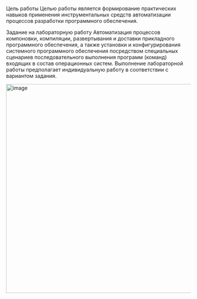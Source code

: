 Цель работы
Целью работы является формирование практических навыков
применения инструментальных средств автоматизации процессов разработки
программного обеспечения.

Задание на лабораторную работу
Автоматизация процессов компоновки, компиляции, развертывания и
доставки прикладного программного обеспечения, а также установки и
конфигурирования системного программного обеспечения посредством
специальных сценариев последовательного выполнения программ (команд)
входящих в состав операционных систем. Выполнение лабораторной работы
предполагает индивидуальную работу в соответствии с вариантом задания.


<img width="570" alt="image" src="https://github.com/user-attachments/assets/4f6fa200-17a1-42ea-98f5-bf35eafd85b7">
